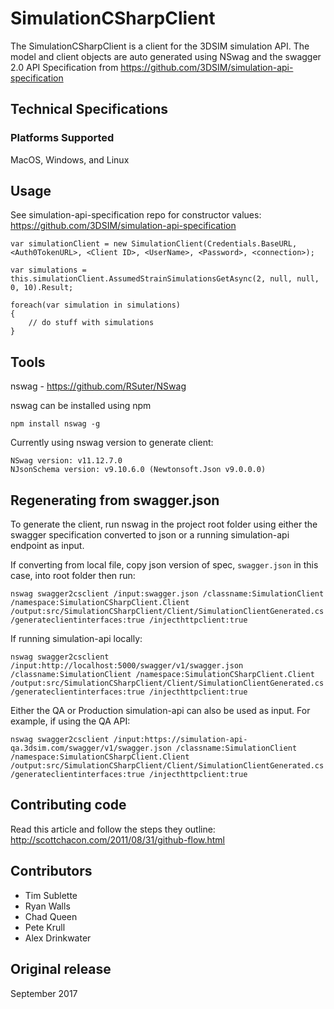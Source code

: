 # SimulationCSharpClient
The SimulationCSharpClient is a client for the 3DSIM simulation API. The model and client objects are auto generated using NSwag and the swagger 2.0 API Specification from https://github.com/3DSIM/simulation-api-specification

## Technical Specifications
### Platforms Supported
MacOS, Windows, and Linux

## Usage
See simulation-api-specification repo for constructor values:
https://github.com/3DSIM/simulation-api-specification

```
var simulationClient = new SimulationClient(Credentials.BaseURL, <Auth0TokenURL>, <Client ID>, <UserName>, <Password>, <connection>);

var simulations = this.simulationClient.AssumedStrainSimulationsGetAsync(2, null, null, 0, 10).Result;

foreach(var simulation in simulations)
{
	// do stuff with simulations
}
```

## Tools
nswag - https://github.com/RSuter/NSwag

nswag can be installed using npm

```
npm install nswag -g
```

Currently using nswag version to generate client:
```
NSwag version: v11.12.7.0
NJsonSchema version: v9.10.6.0 (Newtonsoft.Json v9.0.0.0)
```

## Regenerating from swagger.json
To generate the client, run nswag in the project root folder using either the swagger specification converted to json or a running simulation-api endpoint as input.

If converting from local file, copy json version of spec, `swagger.json` in this case, into root folder then run:
```
nswag swagger2csclient /input:swagger.json /classname:SimulationClient /namespace:SimulationCSharpClient.Client /output:src/SimulationCSharpClient/Client/SimulationClientGenerated.cs /generateclientinterfaces:true /injecthttpclient:true
```

If running simulation-api locally:
```
nswag swagger2csclient /input:http://localhost:5000/swagger/v1/swagger.json /classname:SimulationClient /namespace:SimulationCSharpClient.Client /output:src/SimulationCSharpClient/Client/SimulationClientGenerated.cs /generateclientinterfaces:true /injecthttpclient:true
```

Either the QA or Production simulation-api can also be used as input. For example, if using the QA API:
```
nswag swagger2csclient /input:https://simulation-api-qa.3dsim.com/swagger/v1/swagger.json /classname:SimulationClient /namespace:SimulationCSharpClient.Client /output:src/SimulationCSharpClient/Client/SimulationClientGenerated.cs /generateclientinterfaces:true /injecthttpclient:true
```

## Contributing code
Read this article and follow the steps they outline: http://scottchacon.com/2011/08/31/github-flow.html

## Contributors
* Tim Sublette
* Ryan Walls
* Chad Queen
* Pete Krull
* Alex Drinkwater

## Original release
September 2017